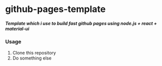 # github-pages-template
##### Template which i use to build fast github pages using node.js + react + material-ui

### Usage
1. Clone this repository
1. Do something else

